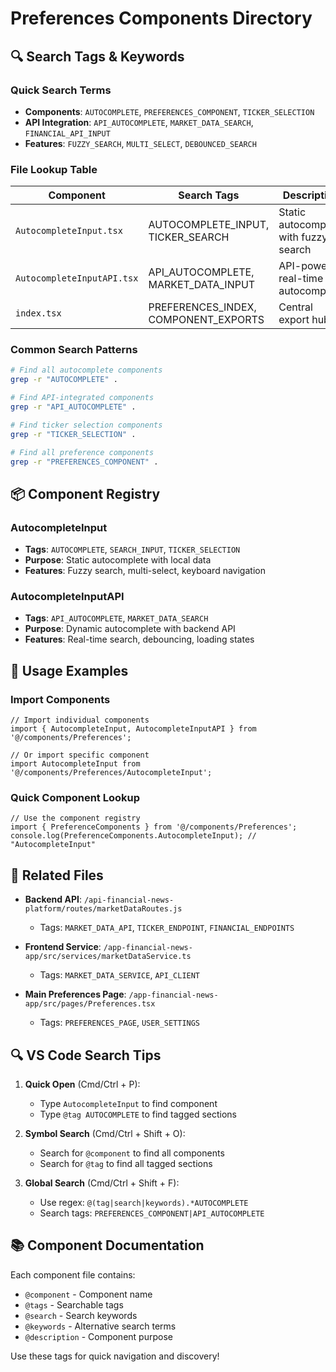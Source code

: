 # Preferences Components Directory

## 🔍 Search Tags & Keywords

### Quick Search Terms
- **Components**: `AUTOCOMPLETE`, `PREFERENCES_COMPONENT`, `TICKER_SELECTION`
- **API Integration**: `API_AUTOCOMPLETE`, `MARKET_DATA_SEARCH`, `FINANCIAL_API_INPUT`
- **Features**: `FUZZY_SEARCH`, `MULTI_SELECT`, `DEBOUNCED_SEARCH`

### File Lookup Table

| Component | Search Tags | Description |
|-----------|------------|-------------|
| `AutocompleteInput.tsx` | AUTOCOMPLETE_INPUT, TICKER_SEARCH | Static autocomplete with fuzzy search |
| `AutocompleteInputAPI.tsx` | API_AUTOCOMPLETE, MARKET_DATA_INPUT | API-powered real-time autocomplete |
| `index.tsx` | PREFERENCES_INDEX, COMPONENT_EXPORTS | Central export hub |

### Common Search Patterns

```bash
# Find all autocomplete components
grep -r "AUTOCOMPLETE" .

# Find API-integrated components
grep -r "API_AUTOCOMPLETE" .

# Find ticker selection components
grep -r "TICKER_SELECTION" .

# Find all preference components
grep -r "PREFERENCES_COMPONENT" .
```

## 📦 Component Registry

### AutocompleteInput
- **Tags**: `AUTOCOMPLETE`, `SEARCH_INPUT`, `TICKER_SELECTION`
- **Purpose**: Static autocomplete with local data
- **Features**: Fuzzy search, multi-select, keyboard navigation

### AutocompleteInputAPI
- **Tags**: `API_AUTOCOMPLETE`, `MARKET_DATA_SEARCH`
- **Purpose**: Dynamic autocomplete with backend API
- **Features**: Real-time search, debouncing, loading states

## 🎯 Usage Examples

### Import Components
```tsx
// Import individual components
import { AutocompleteInput, AutocompleteInputAPI } from '@/components/Preferences';

// Or import specific component
import AutocompleteInput from '@/components/Preferences/AutocompleteInput';
```

### Quick Component Lookup
```tsx
// Use the component registry
import { PreferenceComponents } from '@/components/Preferences';
console.log(PreferenceComponents.AutocompleteInput); // "AutocompleteInput"
```

## 🔗 Related Files

- **Backend API**: `/api-financial-news-platform/routes/marketDataRoutes.js`
  - Tags: `MARKET_DATA_API`, `TICKER_ENDPOINT`, `FINANCIAL_ENDPOINTS`

- **Frontend Service**: `/app-financial-news-app/src/services/marketDataService.ts`
  - Tags: `MARKET_DATA_SERVICE`, `API_CLIENT`

- **Main Preferences Page**: `/app-financial-news-app/src/pages/Preferences.tsx`
  - Tags: `PREFERENCES_PAGE`, `USER_SETTINGS`

## 🔍 VS Code Search Tips

1. **Quick Open** (Cmd/Ctrl + P):
   - Type `AutocompleteInput` to find component
   - Type `@tag AUTOCOMPLETE` to find tagged sections

2. **Symbol Search** (Cmd/Ctrl + Shift + O):
   - Search for `@component` to find all components
   - Search for `@tag` to find all tagged sections

3. **Global Search** (Cmd/Ctrl + Shift + F):
   - Use regex: `@(tag|search|keywords).*AUTOCOMPLETE`
   - Search tags: `PREFERENCES_COMPONENT|API_AUTOCOMPLETE`

## 📚 Component Documentation

Each component file contains:
- `@component` - Component name
- `@tags` - Searchable tags
- `@search` - Search keywords
- `@keywords` - Alternative search terms
- `@description` - Component purpose

Use these tags for quick navigation and discovery!